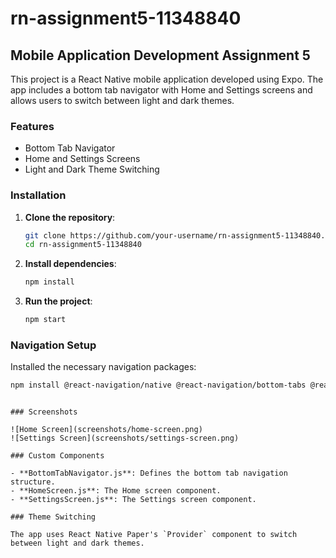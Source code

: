 # rn-assignment5-11348840

## Mobile Application Development Assignment 5

This project is a React Native mobile application developed using Expo. The app includes a bottom tab navigator with Home and Settings screens and allows users to switch between light and dark themes.

### Features

- Bottom Tab Navigator
- Home and Settings Screens
- Light and Dark Theme Switching

### Installation

1. **Clone the repository**:

   ```sh
   git clone https://github.com/your-username/rn-assignment5-11348840.git
   cd rn-assignment5-11348840
   ```

2. **Install dependencies**:

   ```sh
   npm install
   ```

3. **Run the project**:
   ```sh
   npm start
   ```

### Navigation Setup

Installed the necessary navigation packages:

```sh
npm install @react-navigation/native @react-navigation/bottom-tabs @react-navigation/native-stack react-native-screens react-native-safe-area-context react-native-gesture-handler react-native-reanimated react-native-redash
```

```

### Screenshots

![Home Screen](screenshots/home-screen.png)
![Settings Screen](screenshots/settings-screen.png)

### Custom Components

- **BottomTabNavigator.js**: Defines the bottom tab navigation structure.
- **HomeScreen.js**: The Home screen component.
- **SettingsScreen.js**: The Settings screen component.

### Theme Switching

The app uses React Native Paper's `Provider` component to switch between light and dark themes.
```
